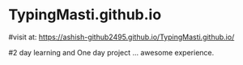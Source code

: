 # TypingMasti.github.io       
#visit at: https://ashish-github2495.github.io/TypingMasti.github.io/

#2 day learning and One day project ... awesome experience.
